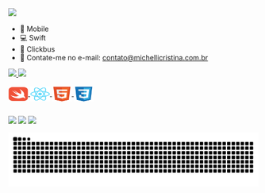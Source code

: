 <div> 
  <img src="https://media.discordapp.net/attachments/642404023026319386/930392728905343027/layout.png"/>
 </div>

- 📲 Mobile
- 💻 Swift
- 🚌 Clickbus
- 💌 Contate-me no e-mail: contato@michellicristina.com.br

 <div>
  <a href="https://github.com/mihcristina">
  <img height="180em" src="https://github-readme-stats.vercel.app/api?username=mihcristina&show_icons=true&theme=jolly&include_all_commits=true&count_private=true"/>
  <img height="180em" src="https://github-readme-stats.vercel.app/api/top-langs/?username=mihcristina&layout=compact&langs_count=7&theme=jolly"/>
</div>
<div style="display: inline_block"><br>
  <img align="center" alt="Mih-Swift" height="30" width="40" src="https://raw.githubusercontent.com/devicons/devicon/00f02ef57fb7601fd1ddcc2fe6fe670fef3ae3e4/icons/swift/swift-original.svg">
  <img align="center" alt="Mih-React" height="30" width="40" src="https://raw.githubusercontent.com/devicons/devicon/master/icons/react/react-original.svg">
  <img align="center" alt="Mih-HTML" height="30" width="40" src="https://raw.githubusercontent.com/devicons/devicon/master/icons/html5/html5-original.svg">
  <img align="center" alt="Mih-CSS" height="30" width="40" src="https://raw.githubusercontent.com/devicons/devicon/master/icons/css3/css3-original.svg">
</div>
  
  ##
 
<div> 
  <a href="https://www.instagram.com/micplima/" target="_blank"><img src="https://img.shields.io/badge/-Instagram-%23E4405F?style=for-the-badge&logo=instagram&logoColor=white" target="_blank"></a>
  <a href = "mailto:contato@michellicristina.com.br"><img src="https://img.shields.io/badge/-Gmail-%23333?style=for-the-badge&logo=gmail&logoColor=white" target="_blank"></a>
  <a href="https://www.linkedin.com/in/michelli-cristina-de-paulo-lima-82ab8b104/" target="_blank"><img src="https://img.shields.io/badge/-LinkedIn-%230077B5?style=for-the-badge&logo=linkedin&logoColor=white" target="_blank"></a> 
 
  ![Snake animation](https://github.com/mihcristina/mihcristina/blob/output/github-contribution-grid-snake.svg)
 
</div>
